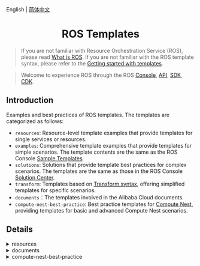 English | [简体中文](./README-CN.md)

<h1 align="center">ROS Templates</h1>

> If you are not familiar with Resource Orchestration Service (ROS), please read [What is ROS](https://www.alibabacloud.com/help/resource-orchestration-service/latest/what-is-ros). If you are not familiar with the ROS template syntax, please refer to the [Getting started with templates](https://www.alibabacloud.com/help/resource-orchestration-service/latest/get-started-with-templates).

> Welcome to experience ROS through the ROS [Console](https://ros-intl.console.aliyun.com/cn-beijing/stacks/create), [API](https://api.alibabacloud.com/product/ROS), [SDK](https://api.alibabacloud.com/api-tools/sdk/ROS), [CDK](https://www.alibabacloud.com/help/resource-orchestration-service/latest/ros-cdk-overview).

## Introduction

Examples and best practices of ROS templates. The templates are categorized as follows:

- `resources`: Resource-level template examples that provide templates for single services or resources.
- `examples`: Comprehensive template examples that provide templates for simple scenarios. The template contents are the same as the ROS Console [Sample Templates](https://ros.console.aliyun.com/cn-beijing/samples).
- `solutions`: Solutions that provide template best practices for complex scenarios. The templates are the same as those in the ROS Console [Solution Center](https://ros.console.aliyun.com/cn-beijing/solutions).
- `transform`: Templates based on [Transform syntax](https://www.alibabacloud.com/help/resource-orchestration-service/latest/template-syntax-transform), offering simplified templates for specific scenarios.
- `documents`：The templates involved in the Alibaba Cloud documents.
- `compute-nest-best-practice`: Best practice templates for [Compute Nest](https://www.alibabacloud.com/help/computing-nest), providing templates for basic and advanced Compute Nest scenarios.

## Details

<details>
  <summary>resources</summary>

| Template                                                                                     | Description                                                                                                                                    |
| -------------------------------------------------------------------------------------------- | ---------------------------------------------------------------------------------------------------------------------------------------------- |
| [acm/configuration.yml](./resources/acm/configuration.yml)                                   | ACM Namespace/Configuration resource example                                                                                                   |
| [actiontrail/trail-logging.yml](./resources/actiontrail/trail-logging.yml)                   | ACTIONTRAIL Trail/TrailLogging resource example                                                                                                |
| [apigateway/api.yml](./resources/apigateway/api.yml)                                         | ApiGateway Api/Group/App/Deployment/Authorization/Signature/SignatureBinding/TrafficControl/TrafficControlBinding/ resource example            |
| [apigateway/custom-domain.yml](./resources/apigateway/custom-domain.yml)                     | ApiGateway CustomDomain resource example                                                                                                       |
| [apigateway/instance.yml](./resources/apigateway/instance.yml)                               | ApiGateway Instance resource example                                                                                                           |
| [apigateway/stage-config.yml](./resources/apigateway/stage-config.yml)                       | ApiGateway StageConfig resource example                                                                                                        |
| [apigateway/vpc-access-config.yml](./resources/apigateway/vpc-access-config.yml)             | ApiGateway VpcAccessConfig resource example                                                                                                    |
| [arms/alert-contact-group.yml](./resources/arms/alert-contact-group.yml)                     | ARMS AlertContact/AlertContactGroup resource example                                                                                           |
| [arms/retcode-app.yml](./resources/arms/retcode-app.yml)                                     | ARMS RetcodeApp resource example                                                                                                               |
| [asm/service-mesh.yml](./resources/asm/service-mesh.yml)                                     | ASM ServiceMesh resource example                                                                                                               |
| [bss/wait-order.yml](./resources/bss/wait-order.yml)                                         | BSS WaitOrder resource example                                                                                                                 |
| [cas/certificate.yml](./resources/cas/certificate.yml)                                       | CAS Certificate resource example                                                                                                               |
| [cdn/domain.yml](./resources/cdn/domain.yml)                                                 | CDN Domain/DomainConfig resource example                                                                                                       |
| [cen/cen.yml](./resources/cen/cen.yml)                                                       | CEN resource example                                                                                                                           |
| [cms/contact.yml](./resources/cms/contact.yml)                                               | CMS Contact/ContactGroup/DynamicTagGroup resource example                                                                                      |
| [cms/event-rule-targets.yml](./resources/cms/event-rule-targets.yml)                         | CMS EventRuleTargets resource example                                                                                                          |
| [cms/event-rule.yml](./resources/cms/event-rule.yml)                                         | CMS EventRule resource example                                                                                                                 |
| [cms/group-metric-rule.yml](./resources/cms/group-metric-rule.yml)                           | CMS GroupMetricRule/MetricRuleTargets resource example                                                                                         |
| [cms/metric-rule-template.yml](./resources/cms/metric-rule-template.yml)                     | CMS MetricRuleTemplate resource example                                                                                                        |
| [cms/monitor-group.yml](./resources/cms/monitor-group.yml)                                   | CMS MonitorGroup/MonitorGroupInstances resource example                                                                                        |
| [cms/monitoring-agent-process.yml](./resources/cms/monitoring-agent-process.yml)             | CMS MonitoringAgentProcess resource example                                                                                                    |
| [cms/site-monitor.yml](./resources/cms/site-monitor.yml)                                     | CMS SiteMonitor resource example                                                                                                               |
| [config/config.yml](./resources/config/config.yml)                                           | Config Rule resource example                                                                                                                   |
| [cr/instance-endpoint-acl-policy.yml](./resources/cr/instance-endpoint-acl-policy.yml)       | CR InstanceEndpointAclPolicy resource example                                                                                                  |
| [cr/namespace.yml](./resources/cr/namespace.yml)                                             | CR NameSpace resource example                                                                                                                  |
| [cr/repository.yml](./resources/cr/repository.yml)                                           | CR Repository resource example                                                                                                                 |
| [cs/any-cluster.yml](./resources/cs/any-cluster.yml)                                         | CS AnyCluster resource example                                                                                                                 |
| [cs/kubernetes-cluster.yml](./resources/cs/kubernetes-cluster.yml)                           | CS KubernetesCluster resource example                                                                                                          |
| [cs/managed-edge-kubernetes-cluster.yml](./resources/cs/managed-edge-kubernetes-cluster.yml) | CS ManagedEdgeKubernetesCluster resource example                                                                                               |
| [cs/managed-kubernetes-cluster.yml](./resources/cs/managed-kubernetes-cluster.yml)           | CS ManagedKubernetesCluster resource example                                                                                                   |
| [cs/serverless-kubernetes-cluster.yml](./resources/cs/serverless-kubernetes-cluster.yml)     | CS ServerlessKubernetesCluster resource example                                                                                                |
| [datahub/topic.yml](./resources/datahub/topic.yml)                                           | DataHub Project/Topic resource example                                                                                                         |
| [dns/domain-record.yml](./resources/dns/domain-record.yml)                                   | DNS DomainRecord resource example                                                                                                              |
| [dns/domain.yml](./resources/dns/domain.yml)                                                 | DNS Domain/DomainGroup resource example                                                                                                        |
| [drds/drds-instance.yml](./resources/drds/drds-instance.yml)                                 | DrdsInstance resource example                                                                                                                  |
| [dts/consumer-group.yml](./resources/dts/consumer-group.yml)                                 | DTS SubscriptionInstance resource example                                                                                                      |
| [dts/dts.yml](./resources/dts/dts.yml)                                                       | DTS MigrationJob/SynchronizationJob resource example                                                                                           |
| [dts/subscription-instance.yml](./resources/dts/subscription-instance.yml)                   | DTS SubscriptionInstance/ConsumerGroup resource example                                                                                        |
| [eci/container-group.yml](./resources/eci/container-group.yml)                               | ECI ContainerGroup resource example                                                                                                            |
| [eci/image-cache.yml](./resources/eci/image-cache.yml)                                       | ECI ImageCache resource example                                                                                                                |
| [ecs/assign-private-ip-addresses.yml](./resources/ecs/assign-private-ip-addresses.yml)       | ECS AssignPrivateIpAddresses resource example                                                                                                  |
| [ecs/auto-snapshot-policy.yml](./resources/ecs/auto-snapshot-policy.yml)                     | ECS AutoSnapshotPolicy resource example                                                                                                        |
| [ecs/custom-image.yml](./resources/ecs/custom-image.yml)                                     | ECS CustomImage/CopyImage resource example                                                                                                     |
| [ecs/dedicated-host.yml](./resources/ecs/dedicated-host.yml)                                 | ECS DedicatedHost resource example                                                                                                             |
| [ecs/deployment-set.yml](./resources/ecs/deployment-set.yml)                                 | ECS DeploymentSet resource example                                                                                                             |
| [ecs/disk-attachment.yml](./resources/ecs/disk-attachment.yml)                               | ECS DiskAttachment/Snapshot resource example                                                                                                   |
| [ecs/disk.yml](./resources/ecs/disk.yml)                                                     | ECS Disk resource example                                                                                                                      |
| [ecs/forward-entry.yml](./resources/ecs/forward-entry.yml)                                   | ECS ForwardEntry resource example                                                                                                              |
| [ecs/hpc-cluster.yml](./resources/ecs/hpc-cluster.yml)                                       | ECS HpcCluster resource example                                                                                                                |
| [ecs/instance-clone.yml](./resources/ecs/instance-clone.yml)                                 | ECS Instance Clone resource example                                                                                                            |
| [ecs/instance-group.yml](./resources/ecs/instance-group.yml)                                 | ECS InstanceGroup/InstanceGroupClone/Command/Invocation resource example                                                                       |
| [ecs/instance.yml](./resources/ecs/instance.yml)                                             | ECS instance/EIP/NatGateway/SSHKeyPair resource example                                                                                        |
| [ecs/join-security-group.yml](./resources/ecs/join-security-group.yml)                       | ECS JoinSecurityGroup resource example                                                                                                         |
| [ecs/launch-template.yml](./resources/ecs/launch-template.yml)                               | ECS LaunchTemplate/AutoProvisioningGroup resource example                                                                                      |
| [ecs/nat-gateway.yml](./resources/ecs/nat-gateway.yml)                                       | ECS NatGateway/BandwidthPackage resource example                                                                                               |
| [ecs/network-interface-attachment.yml](./resources/ecs/network-interface-attachment.yml)     | ECS NetworkInterface/NetworkInterfaceAttachment resource example                                                                               |
| [ecs/prepay-instance.yml](./resources/ecs/prepay-instance.yml)                               | ECS PrepayInstance resource example                                                                                                            |
| [ecs/route.yml](./resources/ecs/route.yml)                                                   | ECS Route/AssignIpv6Addresses resource example                                                                                                 |
| [ecs/run-command.yml](./resources/ecs/run-command.yml)                                       | ECS RunCommand resource example                                                                                                                |
| [ecs/snat-entry.yml](./resources/ecs/snat-entry.yml)                                         | ECS SecurityGroupIngress resource example                                                                                                      |
| [ecs/security-group-clone.yml](./resources/ecs/security-group-clone.yml)                     | ECS SecurityGroupClone resource example                                                                                                        |
| [ecs/security-group-egress.yml](./resources/ecs/security-group-egress.yml)                   | ECS SecurityGroupEgress resource example                                                                                                       |
| [ecs/security-group-ingress.yml](./resources/ecs/security-group-ingress.yml)                 | ECS SecurityGroupIngress resource example                                                                                                      |
| [edas/cluster-member.yml](./resources/edas/cluster-member.yml)                               | EDAS ClusterMember resource example                                                                                                            |
| [edas/cluster.yml](./resources/edas/cluster.yml)                                             | EDAS Cluster/App/DeployGroup resource example                                                                                                  |
| [ehpc/cluster.yml](./resources/ehpc/cluster.yml)                                             | EHPC Cluster resource example                                                                                                                  |
| [elasticsearch/instance.yml](./resources/elasticsearch/instance.yml)                         | ElasticSearch Instance resource example                                                                                                        |
| [emr/cluster.yml](./resources/emr/cluster.yml)                                               | EMR Cluster resource example                                                                                                                   |
| [ess/scaling-group-enable.yml](./resources/ess/scaling-group-enable.yml)                     | ESS ScalingConfiguration/ScalingGroupEnable resource example                                                                                   |
| [ess/scaling-group.yml](./resources/ess/scaling-group.yml)                                   | ESS ScalingGroup/ScalingRule/AlarmTask/AlarmTaskEnable/LifecycleHook/ScheduledTask resource example                                            |
| [fc/custom-domain.yml](./resources/fc/custom-domain.yml)                                     | FC CustomDomain resource example                                                                                                               |
| [fc/function-invoker.yml](./resources/fc/function-invoker.yml)                               | FC FunctionInvoker/Trigger/Version/Alias/ProvisionConfig resource example                                                                      |
| [fnf/flow.yml](./resources/fnf/flow.yml)                                                     | FNF Flow/Schedule resource example                                                                                                             |
| [ga/ga-ipv6.yml](./resources/ga/ga-ipv6.yml)                                                 | GA Accelerator/ BandwidthPackage/IpSets/Listener/EndpointGroup/BandwidthPackageAcceleratorAddition resource example                            |
| [gws/cluster.yml](./resources/gws/cluster.yml)                                               | GWS Cluster/Instance resource example                                                                                                          |
| [iot/device-group.yml](./resources/iot/device-group.yml)                                     | IOT DeviceGroup resource example                                                                                                               |
| [iot/device.yml](./resources/iot/device.yml)                                                 | IOT Product/Device resource example                                                                                                            |
| [iot/rule.yml](./resources/iot/rule.yml)                                                     | IOT Rule/RuleAction resource example                                                                                                           |
| [kafka/instance.yml](./resources/kafka/instance.yml)                                         | Kafka Instance/Topic resource example                                                                                                          |
| [kms/key.yml](./resources/kms/key.yml)                                                       | KMS Key/Alias resource example                                                                                                                 |
| [kms/secret.yml](./resources/kms/secret.yml)                                                 | KMS Secret resource example                                                                                                                    |
| [marketplace/order.yml](./resources/marketplace/order.yml)                                   | MarketPlace Order resource example                                                                                                             |
| [memcache/instance.yml](./resources/memcache/instance.yml)                                   | Memcache Instance/WhiteList resource example                                                                                                   |
| [mns/subscription.yml](./resources/mns/subscription.yml)                                     | MNS Queue/Topic/Subscription resource example                                                                                                  |
| [mongodb/mongodb-instance.yml](./resources/mongodb/mongodb-instance.yml)                     | MONGODB Instance resource example                                                                                                              |
| [mongodb/serverless-instance.yml](./resources/mongodb/serverless-instance.yml)               | MONGODB ServerlessInstance resource example                                                                                                    |
| [mongodb/sharding-instance.yml](./resources/mongodb/sharding-instance.yml)                   | MONGODB ShardingInstance resource example                                                                                                      |
| [mse/cluster.yml](./resources/mse/cluster.yml)                                               | MSE Cluster resource example                                                                                                                   |
| [nas/nas.yml](./resources/nas/nas.yml)                                                       | NAS AccessGroupName/AccessRule/FileSystem/MountTarget resource example                                                                         |
| [oos/oos.yml](./resources/oos/oos.yml)                                                       | OOS Template/Execution resource example                                                                                                        |
| [oos/parameter.yml](./resources/oos/parameter.yml)                                           | OOS Parameter resource example                                                                                                                 |
| [oss/bucket.yml](./resources/oss/bucket.yml)                                                 | OSS Bucket resource example                                                                                                                    |
| [ots/ots.yml](./resources/ots/ots.yml)                                                       | OTS Table/Instance/VpcBinder resource example                                                                                                  |
| [polardb/polardb.yml](./resources/polardb/polardb.yml)                                       | POLARDB DBCluster/Account/DBInstance/DBNodes/AccountPrivilege/DBClusterAccessWhiteList/DBClusterEndpointAddress resource example               |
| [privatelink/vpc-endpoint.yml](./resources/privatelink/vpc-endpoint.yml)                     | PrivateLink VpcEndpointService/VpcEndpoint resource example                                                                                    |
| [pvtz/pvtz.yml](./resources/pvtz/pvtz.yml)                                                   | PVTZ Zone/ZoneRecord/ZoneVpcBinder resource example                                                                                            |
| [ram/access-key.yml](./resources/ram/access-key.yml)                                         | RAM User/AccessKey resource example                                                                                                            |
| [ram/attach-policy-to-role.yml](./resources/ram/attach-policy-to-role.yml)                   | RAM Role/AttachPolicyToRole resource example                                                                                                   |
| [ram/managed-policy.yml](./resources/ram/managed-policy.yml)                                 | RAM ManagedPolicy resource example                                                                                                             |
| [ram/role.yml](./resources/ram/role.yml)                                                     | RAM Role resource example                                                                                                                      |
| [ram/saml-provider.yml](./resources/ram/saml-provider.yml)                                   | RAM SAMLProvider resource example                                                                                                              |
| [ram/user.yml](./resources/ram/user.yml)                                                     | RAM User/Group/AttachPolicyToUser/UserToGroupAddition resource example                                                                         |
| [rds/db-instance.yml](./resources/rds/db-instance.yml)                                       | RDS DBInstance/Account/AccountPrivilege resource example                                                                                       |
| [rds/prepay-db-instance.yml](./resources/rds/prepay-db-instance.yml)                         | RDS PrepayDBInstance resource example                                                                                                          |
| [redis/instance.yml](./resources/redis/instance.yml)                                         | Redis Instance/Whitelist and Account resource example                                                                                          |
| [redis/prepay-instance.yml](./resources/redis/prepay-instance.yml)                           | Redis PrepayInstance resource example                                                                                                          |
| [resourcemaneger/handshake.yml](./resources/resourcemaneger/handshake.yml)                   | ResourceManager Handshake resource example                                                                                                     |
| [resourcemaneger/resource-group.yml](./resources/resourcemaneger/resource-group.yml)         | ResourceManager ResourceGroup resource example                                                                                                 |
| [rocketmq/rocketmq.yml](./resources/rocketmq/rocketmq.yml)                                   | ROCKETMQ Instance/Topic resource example                                                                                                       |
| [ros/auto-enable-service.yml](./resources/ros/auto-enable-service.yml)                       | ROS AutoEnableService resource example                                                                                                         |
| [ros/custom-resource.yml](./resources/ros/custom-resource.yml)                               | ROS Custom resource example                                                                                                                    |
| [ros/stack.yml](./resources/ros/stack.yml)                                                   | ROS Nested Stack resource example                                                                                                              |
| [ros/wait-condition-handle.yml](./resources/ros/wait-condition-handle.yml)                   | ROS WaitConditionHandle resource example                                                                                                       |
| [ros/wait-condition.yml](./resources/ros/wait-condition.yml)                                 | ROS WaitCondition/WaitConditionHandle resource example                                                                                         |
| [sae/sae.yml](./resources/sae/sae.yml)                                                       | SAE Application/Namespace/SlbBinding resource example                                                                                          |
| [sag/acl.yml](./resources/sag/acl.yml)                                                       | SAG ACL/ACLRule/ACLAssociation resource example                                                                                                |
| [slb/access-control.yml](./resources/slb/access-control.yml)                                 | SLB AccessControl resource example                                                                                                             |
| [slb/backend-server-attachment.yml](./resources/slb/backend-server-attachment.yml)           | SLB LoadBalancer/MasterSlaveServerGroup/BackendServerAttachment resource example                                                               |
| [slb/listener.yml](./resources/slb/listener.yml)                                             | SLB LoadBalancer/Listener/LoadBalancerClone/Certificate/DomainExtension/VServerGroup/Rule resource example                                     |
| [sls/sls.yml](./resources/sls/sls.yml)                                                       | SLS Project/Logstore/Alert/Index/SavedSearch/LogtailConfig/MachineGroup/ApplyConfigToMachineGroup/ApiGatewayLogConfig resource example         |
| [tsdb/hi-tsdb-instance.yml](./resources/tsdb/hi-tsdb-instance.yml)                           | TSDB HiTSDBInstance resource example                                                                                                           |
| [vpc/anycast-eip.yml](./resources/vpc/anycast-eip.yml)                                       | VPC AnycastEIP/AnycastEIPAssociation resource example                                                                                          |
| [vpc/eip-association.yml](./resources/vpc/eip-association.yml)                               | VPC EIP/EIPAssociation resource example                                                                                                        |
| [vpc/eip-segment.yml](./resources/vpc/eip-segment.yml)                                       | VPC EIPSegment resource example                                                                                                                |
| [vpc/eip.yml](./resources/vpc/eip.yml)                                                       | VPC EIP resource example                                                                                                                       |
| [vpc/nat-gateway.yml](./resources/vpc/nat-gateway.yml)                                       | VPC NatGateway resource example                                                                                                                |
| [vpc/network-acl.yml](./resources/vpc/network-acl.yml)                                       | VPC NetworkAcl/NetworkAclAssociation resource example                                                                                          |
| [vpc/route-table.yml](./resources/vpc/route-table.yml)                                       | Vpc RouteTable resource example                                                                                                                |
| [vpc/router-interface-update.yml](./resources/vpc/router-interface-update.yml)               | Vpc RouterInterface resource example                                                                                                           |
| [vpc/router-interface.yml](./resources/vpc/router-interface.yml)                             | Vpc RouterInterface resource example                                                                                                           |
| [vpc/snat-entry.yml](./resources/vpc/snat-entry.yml)                                         | VPC NatGateway/Ipv6Gateway/Ipv6InternetBandwidth/EIP/EIPAssociation/SnatEntry/CommonBandwidthPackage/CommonBandwidthPackageIp resource example |
| [waf/domain-config.yml](./resources/waf/domain-config.yml)                                   | Waf DomainConfig/AclRule/WafSwitch resource example                                                                                            |
| [waf/domain.yml](./resources/waf/domain.yml)                                                 | Waf Domain resource example                                                                                                                    |
| [waf/instance.yml](./resources/waf/instance.yml)                                             | WAF Instance resource example                                                                                                                  |

</details>

<details>
  <summary>documents</summary>

- trail

| Template                                                                                                                           | Description                                            |
| ---------------------------------------------------------------------------------------------------------------------------------- | ------------------------------------------------------ |
| [alb-7-layer-load-balancing.yml](./documents/trail/alb-7-layer-load-balancing.yml)                                                 | Implements 7-layer load balancing for IPv4 services    |
| [clb-4-layer-load-balancing.yml](./documents/trail/clb-4-layer-load-balancing.yml)                                                 | 4-layer CLB load balancing                             |
| [clb-7-layer-load-balancing.yml](./documents/trail/clb-7-layer-load-balancing.yml)                                                 | 7-layer CLB load balancing                             |
| [nlb-4-layer-load-balancing.yml](./documents/trail/nlb-4-layer-load-balancing.yml)                                                 | Implements 4-layer load balancing for IPv4 services    |
| [ecs-blog.yml](./documents/trail/ecs-blog.yml)                                                                                     | Deploy a blog on the cloud                             |
| [ecs-lamp.yml](./documents/trail/ecs-lamp.yml)                                                                                     | Deploy a LAMP environment                              |
| [ecs-lnmp.yml](./documents/trail/ecs-lnmp.yml)                                                                                     | Deploy a LNMP environment                              |
| [ecs-mount-nas-file-system.yml](./documents/trail/ecs-mount-nas-file-system.yml)                                                   | Mount NAS to ECS                                       |
| [ecs-online-education-video-course-sharing-website.yml](./documents/trail/ecs-online-education-video-course-sharing-website.yml)   | Build an online education video course sharing website |
| [ecs-website.yml](./documents/trail/ecs-website.yml)                                                                               | Quickly deploy a website                               |
| [ga-accelerated-access-to-specified-ip.yml](./documents/trail/ga-accelerated-access-to-specified-ip.yml)                           | Accelerated access to specified backend services by IP |
| [oos-timing-management-of-ecs.yml](./documents/trail/oos-timing-management-of-ecs.yml)                                             | OOS timing management of ECS                           |
| [polardb-mysql-htap-real-time-data-analysis.yml](./documents/trail/polardb-mysql-htap-real-time-data-analysis.yml)                 | PolarDB MySQL HTAP real-time data analysis             |
| [polardb-postgresql-enterprise-performance-practice.yml](./documents/trail/polardb-postgresql-enterprise-performance-practice.yml) | PolarDB PostgreSQL enterprise performance practice     |
| [ram-create-user-and-authorize.yml](./documents/trail/ram-create-user-and-authorize.yml)                                           | Create RAM user and authorize                          |
| [rds-create-account-database-and-connection.yml](./documents/trail/rds-create-account-database-and-connection.yml)                 | Create account, database, and connection to RDS        |
| [redis-game-player-leaderboard.yml](./documents/trail/redis-game-player-leaderboard.yml)                                           | Redis game player leaderboard                          |
| [tair-restores-data-through-data-flashback.yml](./documents/trail/tair-restores-data-through-data-flashback.yml)                   | Restore data in Tair through data flashback            |

</details>

<details>
  <summary>compute-nest-best-practice</summary>

| Template                                                                                                | Description                                               |
| ------------------------------------------------------------------------------------------------------- | --------------------------------------------------------- |
| [ack-app-rds](./compute-nest-best-practice/ack-app-rds/README.md)                                       | Create container application and RDS                      |
| [ack-nginx](./compute-nest-best-practice/ack-nginx/README.md)                                           | Create ACK and deploy Nginx                               |
| [ecs-adbpg](./compute-nest-best-practice/ecs-adbpg/README.md)                                           | Create ECS and ADBPG instances                            |
| [ecs-deploy](./compute-nest-best-practice/ecs-deploy/README.md)                                         | Deployment based on ECS instances                         |
| [ecs-mongodb](./compute-nest-best-practice/ecs-mongodb/README.md)                                       | Create ECS and MongoDB instances                          |
| [ecs-mysql-deploy](./compute-nest-best-practice/ecs-mysql-deploy/README.md)                             | Create ECS instance and create MySQL                      |
| [ecs-polardb](./compute-nest-best-practice/ecs-polardb/README.md)                                       | Create ECS and PolarDB instances                          |
| [ecs-postgresql](./compute-nest-best-practice/ecs-postgresql/README.md)                                 | Create ECS and PostgreSQL instances                       |
| [ecs-ramrole-oss](./compute-nest-best-practice/ecs-ramrole-oss/README.md)                               | Create ECS instance, RAM Role, and OSS                    |
| [ecs-rds](./compute-nest-best-practice/ecs-rds/README.md)                                               | Create ECS and RDS instances                              |
| [ecs-redis](./compute-nest-best-practice/ecs-redis/README.md)                                           | Create ECS and Redis instances                            |
| [ecs-slb](./compute-nest-best-practice/ecs-slb/README.md)                                               | Create ECS and SLB instances                              |
| [ecs-sqlserver](./compute-nest-best-practice/ecs-sqlserver/README.md)                                   | Create ECS and SQL Server instances                       |
| [ehpc-demo](./compute-nest-best-practice/ehpc-demo/README.md)                                           | Create Elastic High Performance Computing cluster         |
| [existing-ecs-nginx](./compute-nest-best-practice/existing-ecs-nginx/README.md)                         | Deploy Nginx on existing ECS instances                    |
| [managed-reverse-vpc-connection](./compute-nest-best-practice/managed-reverse-vpc-connection/README.md) | Best practices for managed reverse VPC connection         |
| [master-slave-ecs](./compute-nest-best-practice/master-slave-ecs/README.md)                             | Create ECS instances in a Master-Slave architecture       |
| [opensource](./compute-nest-best-practice/opensource)                                                   | Best practices for deploying various open source software |
| [pai/pai-dsw.yml](./compute-nest-best-practice/pai/pai-dsw.yml)                                         | Create PAI                                                |
| [scaling-ecs](./compute-nest-best-practice/scaling-ecs/README.md)                                       | Create ECS architecture with an auto-scaling group        |
| [terraform-ecs-nginx](./compute-nest-best-practice/terraform-ecs-nginx/README.md)                       | [Terraform] Create ECS instances and deploy Nginx         |

</details>
